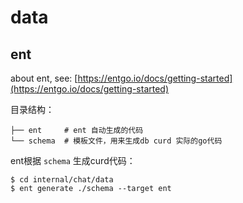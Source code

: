 # data

## ent

about ent, see: [https://entgo.io/docs/getting-started](https://entgo.io/docs/getting-started)

目录结构：
```text
├── ent     # ent 自动生成的代码
└── schema  # 模板文件，用来生成db curd 实际的go代码
```

ent根据 `schema` 生成curd代码：
```shell
$ cd internal/chat/data
$ ent generate ./schema --target ent
```